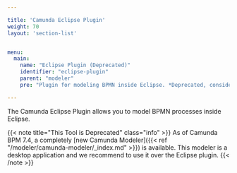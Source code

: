 ```yaml
---

title: 'Camunda Eclipse Plugin'
weight: 70
layout: 'section-list'


menu:
  main:
    name: "Eclipse Plugin (Deprecated)"
    identifier: "eclipse-plugin"
    parent: "modeler"
    pre: "Plugin for modeling BPMN inside Eclipse. *Deprecated, consider using the Camunda Modeler instead.*"

---
```


The Camunda Eclipse Plugin allows you to model BPMN processes inside Eclipse.

{{< note title="This Tool is Deprecated" class="info" >}}
  As of Camunda BPM 7.4, a completely [new Camunda Modeler]({{< ref "/modeler/camunda-modeler/_index.md" >}}) is available. This modeler is a desktop application and we recommend to use it over the Eclipse plugin.
{{< /note >}}


